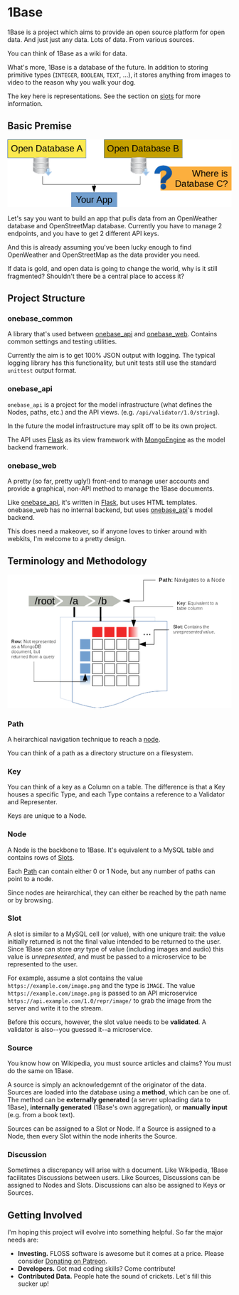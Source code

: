 # 1Base

1Base is a project which aims to provide an open source platform for open data.
And just just any data. Lots of data. From various sources.

You can think of 1Base as a wiki for data.

What's more, 1Base is a database of the future. In addition to storing primitive
types (`INTEGER`, `BOOLEAN`, `TEXT`, ...), it stores anything from images to
video to the reason why you walk your dog.

The key here is representations. See the section on <a href="#slot">slots</a>
for more information.

## Basic Premise

![Basic Premise](./doc/images/why.png "Premise")

Let's say you want to build an app that pulls data from an OpenWeather database
and OpenStreetMap database. Currently you have to manage 2 endpoints, and you
have to get 2 different API keys.

And this is already assuming you've been lucky enough to find OpenWeather
and OpenStreetMap as the data provider you need.

If data is gold, and open data is going to change the world, why is it still
fragmented? Shouldn't there be a central place to access it?

## Project Structure


### onebase_common

A library that's used between <a href="#onebase_api">onebase_api</a>
and <a href="onebase_web">onebase_web</a>. Contains common settings and
testing utilities.

Currently the aim is to get 100% JSON output with logging. The typical logging
library has this functionality, but unit tests still use the standard `unittest`
output format.

### onebase_api <a name="onebase_api" />

`onebase_api` is a project for the model infrastructure (what defines the
Nodes, paths, etc.) and the API views. (e.g. `/api/validator/1.0/string`).

In the future the model infrastructure may split off to be its own project.

The API uses [Flask]('https://flask.pocoo.org') as its view framework with
[MongoEngine](http://mongoengine.org/) as the model backend framework.

### onebase_web <a name="onebase_web" />

A pretty (so far, pretty ugly!) front-end to manage user accounts and provide
a graphical, non-API method to manage the 1Base documents.

Like <a href="#onebase_api">onebase_api</a>, it's written in
[Flask]('https://flask.pocoo.org'), but uses HTML templates. onebase_web has
no internal backend, but uses <a href="#onebase_api">onebase_api</a>'s
model backend.

This does need a makeover, so if anyone loves to tinker around with webkits, I'm
welcome to a pretty design.

## Terminology and Methodology

![Description](./doc/images/descrption.png "Description")

### Path

A heirarchical navigation technique to reach a <a href="#node">node</a>.

You can think of a path as a directory structure on a filesystem.

### Key

You can think of a key as a Column on a table. The difference is that a Key
houses a specific Type, and each Type contains a reference to a Validator
and Representer.

Keys are unique to a Node.

### Node <a name="node">

A Node is the backbone to 1Base. It's equivalent to a MySQL table and contains
rows of <a href="#slot">Slots</a>.

Each <a href="#path">Path</a> can contain either 0 or 1 Node, but any number
of paths can point to a node.

Since nodes are heirarchical, they can either be reached by the path name or
by browsing.

### Slot <a name="slot" />

A slot is similar to a MySQL cell (or value), with one uniqure trait: the value
initially returned is not the final value intended to be returned to the user.
Since 1Base can store *any* type of value (including images and audio) this
value is *unrepresented*, and must be passed to a microservice to be represented
to the user.

For example, assume a slot contains the value `https://example.com/image.png`
and the type is `IMAGE`. The value `https://example.com/image.png` is passed
to an API microservice `https://api.example.com/1.0/repr/image/` to grab the
image from the server and write it to the stream.

Before this occurs, however, the slot value needs to be **validated**. A
validator is also--you guessed it--a microservice.

### Source <a name="source" />

You know how on Wikipedia, you must source articles and claims? You must do the
same on 1Base.

A source is simply an acknowledgemnt of the originator of the data. Sources
are loaded into the database using a **method**, which can be one of. The method
can be **externally generated** (a server uploading data to 1Base),
**internally generated** (1Base's own aggregation), or **manually input**
(e.g. from a book text).

Sources can be assigned to a Slot or Node. If a Source is assigned to a Node,
then every Slot within the node inherits the Source.

### Discussion <a name="discussion" />

Sometimes a discrepancy will arise with a document. Like Wikipedia, 1Base
facilitates Discussions between users. Like Sources, Discussions can be assigned
to Nodes and Slots. Discussions can also be assigned to Keys or Sources.

## Getting Involved

I'm hoping this project will evolve into something helpful. So far the major
needs are:

* **Investing.** FLOSS software is awesome but it comes at a price. Please
  consider [Donating on Patreon](https://www.patreon.com/1base).
* **Developers.** Got mad coding skills? Come contribute!
* **Contributed Data.** People hate the sound of crickets. Let's fill this
  sucker up!
